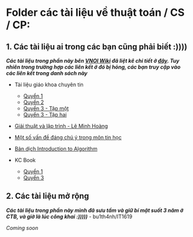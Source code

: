 # Folder các tài liệu về thuật toán / CS / CP:
 
## 1. Các tài liệu ai trong các bạn cũng phải biết :))))

_**Các tài liệu trong phần này bên [VNOI Wiki](http://vnoi.info/wiki) đã liệt kê chi tiết ở [đây](http://vnoi.info/wiki/algo/basic/Tai-Lieu-Thuat-Toan). Tuy nhiên trong trường hợp các liên kết ở đó bị hỏng, các bạn truy cập vào các liên kết trong danh sách này**_

   - Tài liệu giáo khoa chuyên tin
         
        - [Quyển 1](https://guanghou-my.sharepoint.com/:b:/g/personal/bu1th4nh_get365_pw/ESLHw3_cjzpPsYfC6Plwy-wBqTpiLDqmWWe-GH33Z5fqfg?e=85hThv)
        - [Quyển 2](https://guanghou-my.sharepoint.com/:b:/g/personal/bu1th4nh_get365_pw/EUhYgAgpoD1Bg81eWINHqZYBzwCzqpnQvdWadzCMNBdZ6Q?e=vesW8M)
        - [Quyển 3 - Tập một](https://guanghou-my.sharepoint.com/:b:/g/personal/bu1th4nh_get365_pw/EbuXxPmumtVBqdYHuMq7_VwB4JLDo5fIfSmf6q8N9cyPeQ?e=qQhlHP)
        - [Quyển 3 - Tập hai](https://guanghou-my.sharepoint.com/:b:/g/personal/bu1th4nh_get365_pw/EQMcWDiecQ9Ft4xk89F_S_gB7al0GrzN1cPAeExB-7UEoA?e=RaZU7M)
    
   - [Giải thuật và lập trình - Lê Minh Hoàng](https://guanghou-my.sharepoint.com/:b:/g/personal/bu1th4nh_get365_pw/ESqhk_IZGipGtTRb8-ca6BoBLroJxjvvm1txzJr54S-r2w?e=LyToWg)
   - [Một số vấn đề đáng chú ý trong môn tin học](https://guanghou-my.sharepoint.com/:b:/g/personal/bu1th4nh_get365_pw/EWk3OHYZ_TFBve9uIXjF9SABCfk24o0lcBU_fxigoXWBbA?e=cTaBls)
   - [Bản dịch Introduction to Algorithm](https://guanghou-my.sharepoint.com/:b:/g/personal/bu1th4nh_get365_pw/EfiXjWcI8ClPvYjRDbbv-OMBxMQQGtgGQYxssAzGVeNlHw?e=mwpci2)
   - KC Book
    
        - [Quyển 1](https://guanghou-my.sharepoint.com/:b:/g/personal/bu1th4nh_get365_pw/ETBJOE264MdBim9Bai8b3OAB8PZUPj53V7u1IZ6yO182JQ?e=eP6WyA)
        - [Quyển 3](https://guanghou-my.sharepoint.com/:b:/g/personal/bu1th4nh_get365_pw/ESFEKPCnAzpOjD3FzBOuC0UB3i8OXxut9Q1qwNgmJc526A?e=XeS5hl)
        
## 2. Các tài liệu mở rộng

_**Các tài liệu trong phần này mình đã sưu tầm và giữ bí mật suốt 3 năm ở CTB, và giờ là lúc công khai :)))))**_ - bu1th4nh/IT1619

_Coming soon_
